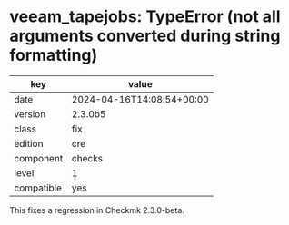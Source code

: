 [//]: # (werk v2)
# veeam_tapejobs: TypeError (not all arguments converted during string formatting)

key        | value
---------- | ---
date       | 2024-04-16T14:08:54+00:00
version    | 2.3.0b5
class      | fix
edition    | cre
component  | checks
level      | 1
compatible | yes

This fixes a regression in Checkmk 2.3.0-beta.
